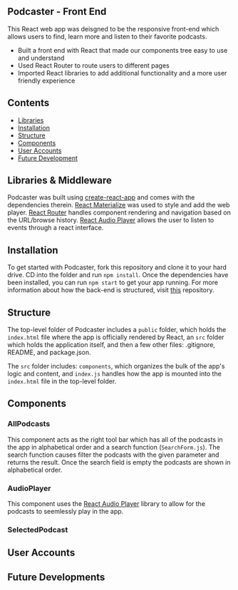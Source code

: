 ## Podcaster - Front End

This React web app was deisgned to be the responsive front-end which allows users to find, learn more and listen to their favorite podcasts.  
  + Built a front end with React that made our components tree easy to use and understand 
  + Used React Router to route users to different pages 
  + Imported React libraries to add additional functionality and a more user friendly experience

## Contents

- [Libraries](#libraries)
- [Installation](#installation)
- [Structure](#structure)
- [Components](#components)
- [User Accounts](#user-accounts)
- [Future Development](#future-development)

## Libraries & Middleware

Podcaster was built using [create-react-app](https://github.com/facebook/create-react-app) and comes with the dependencies therein. [React Materialize](https://github.com/react-materialize/react-materialize) was used to style and add the web player. [React Router](https://github.com/ReactTraining/react-router) handles component rendering and navigation based on the URL/browse history. [React Audio Player](https://github.com/justinmc/react-audio-player) allows the user to listen to events through a react interface.  

## Installation 

To get started with Podcaster, fork this repository and clone it to your hard drive. CD into the folder and run ```npm install```. Once the dependencies have been installed, you can run ```npm start``` to get your app running. For more information about how the back-end is structured, visit [this](https://github.com/d-collins2/Podcaster-Backend) repository.

## Structure

The top-level folder of Podcaster includes a `public` folder, which holds the `index.html` file where the app is officially rendered by React, an `src` folder which holds the application itself, and then a few other files: .gitignore, README, and package.json. 

The `src` folder includes: `components`, which organizes the bulk of the app's logic and content, and `index.js` handles how the app is mounted into the `index.html` file in the top-level folder. 

## Components

### AllPodcasts

This component acts as the right tool bar which has all of the podcasts in the app in alphabetical order and a search function (```SearchForm.js```). The search function causes filter the podcasts with the given parameter and returns the result. Once the search field is empty the podcasts are shown in alphabetical order. 

### AudioPlayer

This component uses the [React Audio Player](https://github.com/justinmc/react-audio-player) library to allow for the podcasts to seemlessly play in the app.

### SelectedPodcast 

## User Accounts 


## Future Developments 


